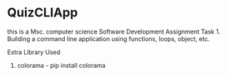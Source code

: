 # QuizCLIApp
this is a Msc. computer science Software Development Assignment Task 1. Building a command line application using functions, loops, object, etc. 

Extra Library Used 
1. colorama - pip install colorama

